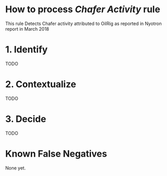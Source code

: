 # How to process *Chafer Activity* rule
This rule Detects Chafer activity attributed to OilRig as reported in Nyotron report in March 2018

# 1. Identify
TODO

# 2. Contextualize
TODO

# 3. Decide
TODO

# Known False Negatives
None yet.
